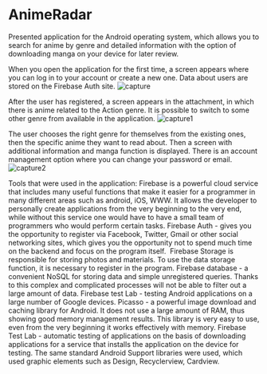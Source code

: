 # AnimeRadar

  Presented application for the Android operating system, which allows you to search for anime by genre and detailed information with the option of downloading manga on your device for later review.
  

When you open the application for the first time, a screen appears where you can log in to your account or create a new one. Data about users are stored on the Firebase Auth site.
![capture](https://user-images.githubusercontent.com/28439378/38563010-26a4d4f8-3cdc-11e8-85ca-c28a71c17e6f.PNG)

After the user has registered, a screen appears in the attachment, in which there is anime related to the Action genre. It is possible to switch to some other genre from available in the application.
![capture1](https://user-images.githubusercontent.com/28439378/38563237-a3a48610-3cdc-11e8-8c08-445e9a846a24.PNG)

The user chooses the right genre for themselves from the existing ones, then the specific anime they want to read about. Then a screen with additional information and manga function is displayed.
There is an account management option where you can change your password or email.
![capture2](https://user-images.githubusercontent.com/28439378/38563297-c701dd7e-3cdc-11e8-91f3-1548d67bf0fa.PNG)

Tools that were used in the application:
  Firebase is a powerful cloud service that includes many useful functions that make it easier for a programmer in many different areas such as android, iOS, WWW. It allows the developer to personally create applications from the very beginning to the very end, while without this service one would have to have a small team of programmers who would perform certain tasks.
Firebase Auth - gives you the opportunity to register via Facebook, Twitter, Gmail or other social networking sites, which gives you the opportunity not to spend much time on the backend and focus on the program itself.
 Firebase Storage is responsible for storing photos and materials. To use the data storage function, it is necessary to register in the program.
  Firebase database - a convenient NoSQL for storing data and simple unregistered queries. Thanks to this complex and complicated processes will not be able to filter out a large amount of data.
Firebase test Lab - testing Android applications on a large number of Google devices.
  Picasso - a powerful image download and caching library for Android. It does not use a large amount of RAM, thus showing good memory management results. This library is very easy to use, even from the very beginning it works effectively with memory.
  Firebase Test Lab - automatic testing of applications on the basis of downloading applications for a service that installs the application on the device for testing.
The same standard Android Support libraries were used, which used graphic elements such as Design, Recyclerview, Cardview.
